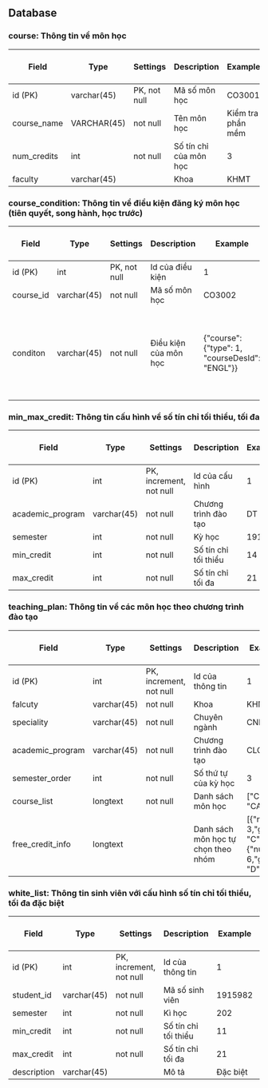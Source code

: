 ## Database 


### course: Thông tin về môn học
| Field           | Type         | Settings |                 Description                      | Example | Default & Notes |
|-----------------|----------|----------|----------------------------------------|------|---|
| id (PK)       | varchar(45)      |  PK, not null | Mã số môn học                           | CO3001       | |
| course_name          | VARCHAR(45) |  not null | Tên môn học  |  Kiểm tra phần mềm   | |
| num_credits | int      |  not null | Số tín chỉ của môn học      | 3    | |
| faculty | varchar(45)   |   | Khoa     | KHMT    | NULL |

### course_condition: Thông tin về điều kiện đăng ký môn học (tiên quyết, song hành, học trước)
| Field           | Type    | Settings | Description               | Example        |  Default & Notes |
|-----------------|--------|--------|---------------------------|------|----------|
| id (PK)      | int | PK, not null | Id của điều kiện       | 1              | |
| course_id     | varchar(45)  | not null  | Mã số môn học     | CO3002 | |
| conditon     | varchar(45)  | not null  | Điều kiện của môn học     | {"course": {"type": 1, "courseDesId": "ENGL"}} | "type": 1 - Tiên quyết, 2 - Song hành, 3 - Học trước


### min_max_credit: Thông tin cấu hình về số tín chỉ tối thiểu, tối đa
| Field           | Type      | Settings | Description         | Example             |  Default & Notes |
|-----------------|------|-----|---------------------|--------------|-------|
| id (PK)  | int  | PK, increment, not null | Id của cấu hình      | 1            |       |
| academic_program   | varchar(45)  | not null | Chương trình đào tạo        | DT           |      |
| semester        | int | not null | Kỳ học   | 191 | |
| min_credit          | int   |  not null | Số tín chỉ tối thiểu    | 14  | -1 |
| max_credit          | int   |  not null | Số tín chỉ tối đa    | 21  | -1 |


### teaching_plan: Thông tin về các môn học theo chương trình đào tạo
| Field           | Type        | Settings | Description                            | Example |  Default & Notes |
|-----------------|----------|----|----------------------------------------|---|------|
| id (PK)       | int      |  PK, increment, not null | Id của thông tin                        | 1       | |
| falcuty          | varchar(45) | not null | Khoa | KHMT  |
| speciality | varchar(45)     | not null | Chuyên ngành     | CNPM    | |
| academic_program | varchar(45)  |  not null  | Chương trình đào tạo     | CLC   | |
| semester_order | int    | not null | Số thứ tự của kỳ học     | 3   | |
| course_list | longtext   | not null   | Danh sách môn học     | ["CS", "CALC"]   | |
| free_credit_info | longtext     | | Danh sách môn học tự chọn theo nhóm   | [{"nums": 3,"group": "C"},{"nums": 6,"group": "D"} ]   | NULL |

### white_list: Thông tin sinh viên với cấu hình số tín chỉ tối thiểu, tối đa đặc biệt 
| Field           | Type      | Settings   | Description                            | Example |  Default & Notes |
|-----------------|--------|------|----------------------------------------|-----|----|
| id (PK)       | int   | PK, increment, not null  |  Id của thông tin                       | 1       | |
| student_id         | varchar(45) | not null | Mã số sinh viên | 1915982  | |
| semester | int    | not null  | Kì học    | 202    | |
| min_credit | int  | not null   | Số tín chỉ tối thiểu     | 11   | |
| max_credit | int  | not null   | Số tín chỉ tối đa     | 21   | |
| description | varchar(45)   |  | Mô tả     | Đặc biệt   | NULL |

